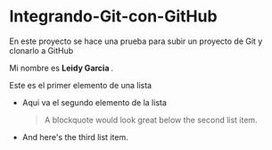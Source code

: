 # Integrando-Git-con-GitHub
En este proyecto se hace una prueba para subir un proyecto de Git y clonarlo a GitHub


Mi nombre es <strong>Leidy Garcia </strong>.


Este es el primer elemento de una lista
*   Aqui va el segundo elemento de la lista

    > A blockquote would look great below the second list item.

*   And here's the third list item.
